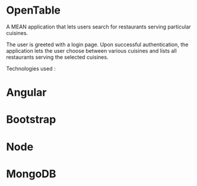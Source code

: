 # OpenTable
A MEAN application that lets users search for restaurants serving particular cuisines.

The user is greeted with a login page. Upon successful authentication, the application lets the user choose between various cuisines and lists all restaurants serving the selected cuisines.

Technologies used :

# Angular
# Bootstrap
# Node
# MongoDB
